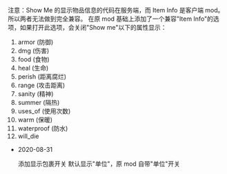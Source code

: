注意：Show Me 的显示物品信息的代码在服务端，而 Item Info 是客户端 mod。所以两者无法做到完全兼容。
在原 mod 基础上添加了一个兼容"Item Info"的选项，如果打开此选项，会关闭"Show me"以下的属性显示：

1. armor (防御)
2. dmg (伤害)
3. food (食物)
4. heal (生命)
5. perish (距离腐烂)
6. range (攻击距离)
7. sanity (精神)
8. summer (隔热)
9. uses_of (使用次数)
10. warm (保暖)
11. waterproof (防水)
12. will_die

- 2020-08-31

  添加显示包裹开关
  默认显示"单位"，原 mod 自带"单位"开关
